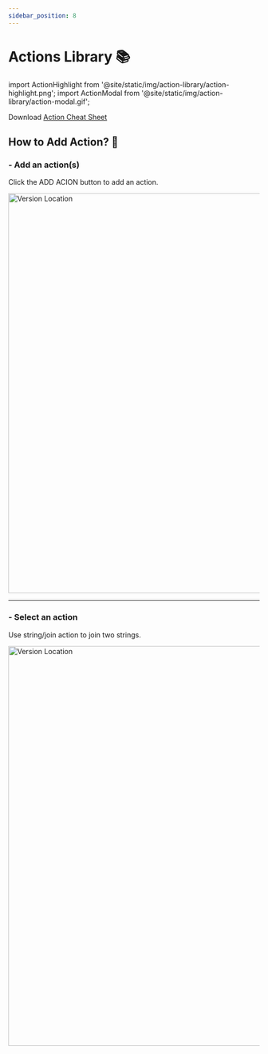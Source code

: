 ```yaml
---
sidebar_position: 8
---
```


# Actions Library 📚

import ActionHighlight from '@site/static/img/action-library/action-highlight.png';
import ActionModal from '@site/static/img/action-library/action-modal.gif';

<div>
    Download <a target="_blank" href="pathname:///file/api_autoflow_action_cheatsheet.pdf" download>Action Cheat Sheet</a>
</div>

## How to Add Action? 🤔

### - Add an action(s)

Click the <span class="action-field">ADD ACION</span> button to add an action.


<img src={ActionHighlight} alt="Version Location" class="myResponsiveImg" width="800px"/>

<hr/>

### - Select an action

Use <span class="action-field">string/join</span> action to join two strings.

<img src={ActionModal} alt="Version Location" class="myResponsiveImg" width="800px"/>